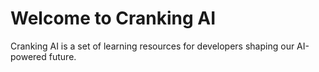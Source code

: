 # Welcome to Cranking AI

Cranking AI is a set of learning resources for developers shaping our AI-powered future. 

